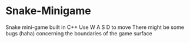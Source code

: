 # Snake-Minigame
Snake mini-game built in C++
Use W A S D to move
There might be some bugs (haha) concerning the boundaries of the game surface
